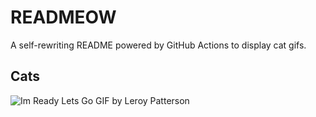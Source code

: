 # READMEOW

A self-rewriting README powered by GitHub Actions to display cat gifs.

## Cats

![Im Ready Lets Go GIF by Leroy Patterson](https://media2.giphy.com/media/CjmvTCZf2U3p09Cn0h/200.gif?cid=9acd02dalhvb3862bxwoov8juw0cz2pucyeufo8771vqsf5i&ep=v1_gifs_search&rid=200.gif&ct=g)
